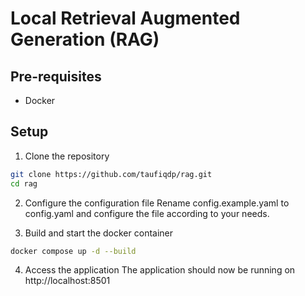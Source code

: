 # Local Retrieval Augmented Generation (RAG)

## Pre-requisites

- Docker

## Setup

1. Clone the repository

```bash
git clone https://github.com/taufiqdp/rag.git
cd rag
```

2. Configure the configuration file
   Rename config.example.yaml to config.yaml and configure the file according to your needs.

3. Build and start the docker container

```bash
docker compose up -d --build
```

4. Access the application
   The application should now be running on http://localhost:8501
